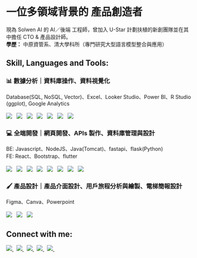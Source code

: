 # 一位多領域背景的 產品創造者
現為 Solwen AI 的 AI／後端 工程師，曾加入 U-Star 計劃扶植的新創團隊並在其中擔任 CTO & 產品設計師。<br />
**學歷：** 中原資管系、清大學科所（專門研究大型語言模型整合與應用）

## Skill, Languages and Tools:
### 📊 數據分析｜資料庫操作、資料視覺化
Database(SQL, NoSQL, Vector)、Excel、Looker Studio、Power BI、R Studio (ggplot), Google Analytics<br /><br />
<img src="https://go-skill-icons.vercel.app/api/icons?i=python&titles=true"/> &nbsp; 
<img src="https://go-skill-icons.vercel.app/api/icons?i=mysql&titles=true"/> &nbsp; 
<img src="https://go-skill-icons.vercel.app/api/icons?i=firebase&titles=true"/> &nbsp; 
<img src="https://go-skill-icons.vercel.app/api/icons?i=excel&titles=true"/> &nbsp; 
<img src="https://go-skill-icons.vercel.app/api/icons?i=looker&titles=true"/> &nbsp; 
<img src="https://go-skill-icons.vercel.app/api/icons?i=googleanalytics&titles=true"/> &nbsp; 
<img src="https://go-skill-icons.vercel.app/api/icons?i=r&titles=true"/> &nbsp; 
<br />

### 💻 全端開發｜網頁開發、APIs 製作、資料庫管理與設計
BE: Javascript、NodeJS、Java(Tomcat)、fastapi、flask(Python)<br />
FE: React、Bootstrap、flutter<br /><br />
<img src="https://go-skill-icons.vercel.app/api/icons?i=javascript&titles=true"/> &nbsp; 
<img src="https://go-skill-icons.vercel.app/api/icons?i=nodejs&titles=true"/> &nbsp; 
<img src="https://go-skill-icons.vercel.app/api/icons?i=java&titles=true"/> &nbsp; 
<img src="https://go-skill-icons.vercel.app/api/icons?i=fastapi&titles=true"/> &nbsp; 
<img src="https://go-skill-icons.vercel.app/api/icons?i=flask&titles=true"/> &nbsp; 
<img src="https://go-skill-icons.vercel.app/api/icons?i=react&titles=true"/> &nbsp; 
<img src="https://go-skill-icons.vercel.app/api/icons?i=bootstrap&titles=true"/> &nbsp; 
<img src="https://go-skill-icons.vercel.app/api/icons?i=flutter&titles=true"/> &nbsp; 
<br />

### 🖌️ 產品設計｜產品介面設計、用戶旅程分析與繪製、電梯簡報設計
Figma、Canva、Powerpoint<br /><br />
<img src="https://go-skill-icons.vercel.app/api/icons?i=figma&titles=true"/> &nbsp; 
<img src="https://go-skill-icons.vercel.app/api/icons?i=canva&titles=true"/> &nbsp; 
<img src="https://go-skill-icons.vercel.app/api/icons?i=powerpoint&titles=true"/> &nbsp; 
<br />


## Connect with me:

<a  href="https://www.linkedin.com/in/liang-chin-lu">
  <img src="https://go-skill-icons.vercel.app/api/icons?i=linkedin" target="_blank"/>
</a> &nbsp; 
<a href="https://www.facebook.com/tony13382/">
  <img src="https://go-skill-icons.vercel.app/api/icons?i=facebook" target="_blank"/>
</a> &nbsp;
<a href="https://www.instagram.com/liang_chin_ml/">
  <img src="https://go-skill-icons.vercel.app/api/icons?i=instagram" target="_blank"/>
</a> &nbsp;
<a href="mailto://liangchinlu@gmail.com">
  <img src="https://go-skill-icons.vercel.app/api/icons?i=gmail" target="_blank"/>
</a> &nbsp;
<a href="https://lianglu.uk/">
  <img src="https://go-skill-icons.vercel.app/api/icons?i=chrome" target="_blank"/>
</a>&nbsp;



<br />
